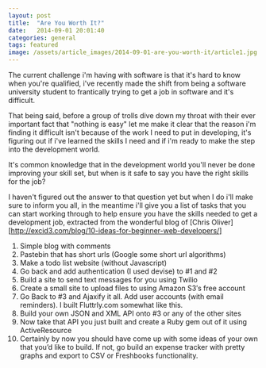 ```yaml
---
layout: post
title:  "Are You Worth It?"
date:   2014-09-01 20:01:40
categories: general
tags: featured
image: /assets/article_images/2014-09-01-are-you-worth-it/article1.jpg
---
```

The current challenge i'm having with software is that it's hard to know when you're qualified, i've recently made the shift from being a software university student to frantically trying to get a job in software and it's difficult.

That being said, before a group of trolls dive down my throat with their ever important fact that "nothing is easy" let me make it clear that the reason i'm finding it difficult isn't because of the work I need to put in developing, it's figuring out if i've learned the skills I need and if i'm ready to make the step into the development world.

It's common knowledge that in the development world you'll never be done improving your skill set, but when is it safe to say you have the right skills for the job? 

I haven't figured out the answer to that question yet but when I do i'll make sure to inform you all, in the meantime i'll give you a list of tasks that you can start working through to help ensure you have the skills needed to get a development job, extracted from the wonderful blog of [Chris Oliver][http://excid3.com/blog/10-ideas-for-beginner-web-developers/]

1. Simple blog with comments
2. Pastebin that has short urls (Google some short url algorithms)
3. Make a todo list website (without Javascript)
4. Go back and add authentication (I used devise) to #1 and #2
5. Build a site to send text messages for you using Twilio
6. Create a small site to upload files to using Amazon S3′s free account
7. Go Back to #3 and Ajaxify it all. Add user accounts (with email reminders). I built Fluttrly.com somewhat like this.
8. Build your own JSON and XML API onto #3 or any of the other sites
9. Now take that API you just built and create a Ruby gem out of it using ActiveResource
10. Certainly by now you should have come up with some ideas of your own that you’d like to build. If not, go build an expense tracker with pretty graphs and export to CSV or Freshbooks functionality.
